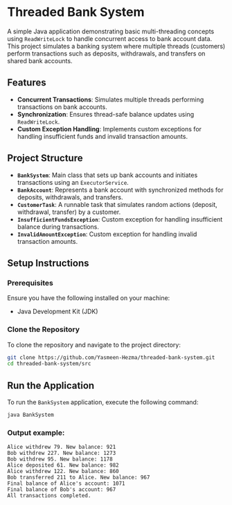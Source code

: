 # Threaded Bank System

A simple Java application demonstrating basic multi-threading concepts using `ReadWriteLock` to handle concurrent access to bank account data. This project simulates a banking system where multiple threads (customers) perform transactions such as deposits, withdrawals, and transfers on shared bank accounts.

## Features

- **Concurrent Transactions**: Simulates multiple threads performing transactions on bank accounts.
- **Synchronization**: Ensures thread-safe balance updates using `ReadWriteLock`.
- **Custom Exception Handling**: Implements custom exceptions for handling insufficient funds and invalid transaction amounts.

## Project Structure

- **`BankSystem`**: Main class that sets up bank accounts and initiates transactions using an `ExecutorService`.
- **`BankAccount`**: Represents a bank account with synchronized methods for deposits, withdrawals, and transfers.
- **`CustomerTask`**: A runnable task that simulates random actions (deposit, withdrawal, transfer) by a customer.
- **`InsufficientFundsException`**: Custom exception for handling insufficient balance during transactions.
- **`InvalidAmountException`**: Custom exception for handling invalid transaction amounts.

## Setup Instructions

### Prerequisites

Ensure you have the following installed on your machine:

- Java Development Kit (JDK)

### Clone the Repository

To clone the repository and navigate to the project directory:

```bash
git clone https://github.com/Yasmeen-Hezma/threaded-bank-system.git
cd threaded-bank-system/src
```
## Run the Application

To run the `BankSystem` application, execute the following command:

```bash
java BankSystem
```
### Output example:
```
Alice withdrew 79. New balance: 921
Bob withdrew 227. New balance: 1273
Bob withdrew 95. New balance: 1178
Alice deposited 61. New balance: 982
Alice withdrew 122. New balance: 860
Bob transferred 211 to Alice. New balance: 967
Final balance of Alice's account: 1071
Final balance of Bob's account: 967
All transactions completed.
```
